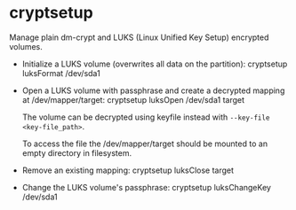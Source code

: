 # cryptsetup
  Manage plain dm-crypt and LUKS (Linux Unified Key Setup) encrypted volumes.

- Initialize a LUKS volume (overwrites all data on the partition):
    cryptsetup luksFormat /dev/sda1

- Open a LUKS volume with passphrase and create a decrypted mapping at /dev/mapper/target:
    cryptsetup luksOpen /dev/sda1 target

	The volume can be decrypted using keyfile instead with `--key-file <key-file_path>`.

	To access the file the /dev/mapper/target should be mounted to an empty directory in filesystem.

- Remove an existing mapping:
    cryptsetup luksClose target

- Change the LUKS volume's passphrase:
    cryptsetup luksChangeKey /dev/sda1
